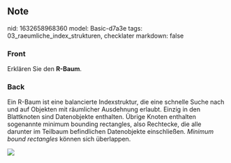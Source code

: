 ## Note
nid: 1632658968360
model: Basic-d7a3e
tags: 03_raeumliche_index_strukturen, checklater
markdown: false

### Front
Erklären Sie den <b>R-Baum</b>.

### Back
Ein R-Baum ist eine balancierte Indexstruktur, die eine schnelle
Suche nach und auf Objekten mit räumlicher Ausdehnung erlaubt.
Einzig in den Blattknoten sind Datenobjekte enthalten. Übrige
Knoten enthalten sogenannte minimum bounding rectangles, also
Rechtecke, die alle darunter im Teilbaum befindlichen Datenobjekte
einschließen. <i>Minimum bound rectangles</i> können sich
überlappen.
<div><img src=
"paste-2690c8eb47dcdf44502a097ae597fadef3b30c06.jpg"></div>
